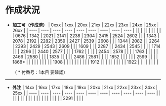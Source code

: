 # 作成状況

- **加工可（作成済）**
  | 0xxx | 1xxx | 20xx | 21xx | 22xx | 23xx | 24xx | 25xx | 26xx |
  | ---- | ---- | ---- | ---- | ---- | ---- | ---- | ---- | ---- |
  |      |      |      |      |      |      |      |      |      |
  | 0676 | 1342 | 2021 | 2141 | 2238 | 2304 | 2415 | 2524 | 2602 |
  |      | 1343 | 2078 | 2192 | 2282 | 2359 | 2427 | 2539 | 2608 |
  |      | 1344 | 2082 |      | 2264 | 2393 | 2429 | 2543 | 2609 |
  |      | 1609 |      |      | 2287 |      | 2434 | 2545 |      |
  |      | 1714 |      |      | 2296 |      | 2440 | 2577 |      |
  |      | 1762 |      |      |      |      | 2454 | 2578 |      |
  |      | 1763 |      |      |      |      | 2466 | 2580 |      |
  |      | 1835 |      |      |      |      | 2486 | 2581 |      |
  |      | 1852 |      |      |      |      |      | 2599 |      |
  |      | 1868* |      |      |      |      |      |      |      |
  |      | 1908 |      |      |      |      |      |      |      |
  |      | 1912 |      |      |      |      |      |      |      |
  |      | 1922 |      |      |      |      |      |      |      |

  （ * 付番号：1本目 要確認）

---

- **外注**
  | 14xx | 16xx | 17xx | 18xx | 19xx | 20xx | 21xx | 22xx | 23xx | 24xx | 25xx |
  | ---- | ---- | ---- | ---- | ---- | ---- | ---- | ---- | ---- | ---- | ---- |
  |      |      |      |      |      |      |      |      |      |      |      |
  |      |      |      |      |      |      |      | 2291 |      |      |      |
